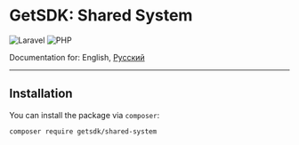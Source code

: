 # GetSDK: Shared System

![Laravel](https://img.shields.io/badge/laravel-^9.0-%23FF2D20.svg?style=for-the-badge&logo=laravel&logoColor=white)
![PHP](https://img.shields.io/badge/php-^8.0-%23777BB4.svg?style=for-the-badge&logo=php&logoColor=white)

Documentation for: English, [Русский](README-RU.md)
___

## Installation

You can install the package via `composer`:

```shell
composer require getsdk/shared-system
```

